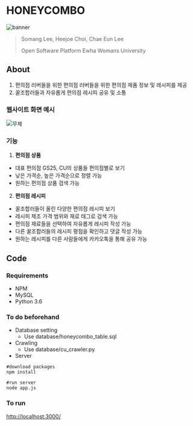 # HONEYCOMBO

![banner](https://i.imgur.com/ZMCLrTX.png)

>Somang Lee, Heejoe Choi, Chae Eun Lee
>
>Open Software Platform
>Ewha Womans University

## About

1. 편의점 러버들을 위한 편의점 러버들을 위한 편의점 제품 정보 및 레시피를 제공
2. 꿀조합러들과 자유롭게 편의점 레시피 공유 및 소통

### 웹사이트 화면 예시
![무제](https://i.imgur.com/lIZ5FFQ.png)

### 기능

1. **편의점 상품**

- 대표 편의점 GS25, CU의 상품들 편의점별로 보기
- 낮은 가격순, 높은 가격순으로 정렬 가능
- 원하는 편의점 상품 검색 가능

2. **편의점 레시피**

- 꿀조합러들이 올린 다양한 편의점 레시피 보기
- 레시피 제조 가격 범위와 재료 태그로 검색 가능
- 편의점 재료들을 선택하여 자유롭게 레시피 작성 가능
- 다른 꿀조합러들의 레시피 평점을 확인하고 댓글 작성 가능
- 원하는 레시피를 다른 사람들에게 카카오톡을 통해 공유 가능

## Code

### Requirements

- NPM
- MySQL
- Python 3.6

### To do beforehand

- Database setting
  + Use database/honeycombo_table.sql
- Crawling
  + Use database/cu_crawler.py
- Server
```
#download packages
npm install

#run server
node app.js
```
### To run
[http://localhost:3000/](http://localhost:3000/)

